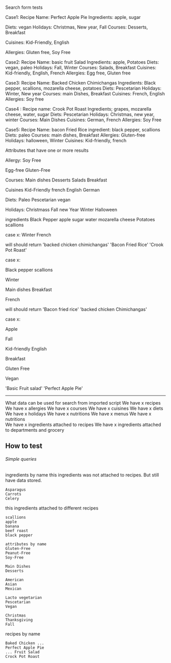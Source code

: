 Search form tests


Case1:
Recipe Name: Perfect Apple Pie
Ingredients: apple, sugar

Diets: vegan
Holidays: Christmas, New year, Fall
Courses: Desserts, Breakfast

Cuisines: Kid-Friendly, English

Allergies: Gluten free, Soy Free

Case2:
Recipe Name: basic fruit Salad
Ingredients: apple, Potatoes
Diets: vegan, paleo
Holidays: Fall, Winter
Courses: Salads, Breakfast
Cuisines: Kid-friendly, English, French
Allergies: Egg free, Gluten free

Case3:
Recipe Name: Backed Chicken Chimichangas
Ingredients: Black pepper, scallions, mozarella cheese, potatoes
Diets: Pescetarian
Holidays: Winter, New year
Courses: main Dishes, Breakfast
Cuisines: French, English
Allergies: Soy free

Case4 :
Recipe name: Crook Pot Roast
Ingredients; grapes, mozarella cheese, water, sugar
Diets: Pescetarian
Holidays: Christmas, new year, winter
Courses: Main Dishes
Cuisines: German, French
Allergies: Soy Free

Case5:
Recipe Name: bacon Fried Rice
ingredient: black pepper, scallions
Diets: paleo
Courses: main dishes, Breakfast
Allergies: Gluten-free
Holidays: halloween, Winter
Cuisines: Kid-friendly, french

Attributes that have one or more results

Allergy:
Soy Free

Egg-free
Gluten-Free

Courses:
Main dishes
Desserts
Salads
Breakfast


Cuisines
Kid-Friendly
french
English
German

Diets:
Paleo
Pescetarian
vegan

Holidays:
Christmass
Fall
new Year
Winter
Halloween


ingredients
Black Pepper
apple
sugar
water
mozarella cheese
Potatoes
scallions



case x:
Winter
French

will should return
'backed chicken chimichangas'
'Bacon Fried Rice'
'Crook Pot Roast'



case x:

Black pepper
scallions

Winter

Main dishes
Breakfast

French

will should return
'Bacon fried rice'
'backed chicken Chimichangas'

case x:

Apple

Fall

Kid-friendly
English

Breakfast

Gluten Free

Vegan

'Basic Fruit salad'
'Perfect Apple Pie'


---

What data can be used for search from imported script
We have x recipes
We have x allergies
We have x courses
We have x cuisines
We have x diets
We have x holidays
We have x nutritions
We have x menus
We have x nutritions  
We have x ingredients attached to recipes
We have x ingredients attached to departments and grocery

## How to test

###### Simple queries
ingredients by name
this ingredients was not attached to recipes. But still have data stored.
```
Asparagus
Carrots
Celery
```

this ingredients attached to different recipes
```
scallions
apple
banana
beef roast
black pepper
```

```
attributes by name
Gluten-Free
Peanut-Free
Soy-Free
```

```
Main Dishes
Desserts
```
```
American
Asian
Mexican
```
```
Lacto vegetarian
Pescetarian
Vegan
```
```
Christmas
Thanksgiving
Fall
```

recipes by name
```
Baked Chicken ...
Perfect Apple Pie
... Fruit Salad
Crock Pot Roast
```
